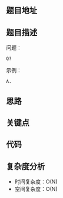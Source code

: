 <!--
 * @Date        : 2020-05-02 20:37:47
 * @LastEditors : anlzou
 * @Github      : https://github.com/anlzou
 * @LastEditTime: 2020-05-21 17:57:34
 * @FilePath    : \data-structure\chapters\templates\problems.md
 * @Describe    : 
 -->
## 题目地址



## 题目描述

问题：
```
Q?
```
示例：
```
A.
```

## 思路


## 关键点


## 代码


## 复杂度分析

- 时间复杂度：O(N)
- 空间复杂度：O(N)